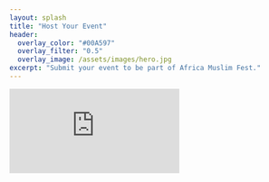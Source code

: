 ```yaml
---
layout: splash
title: "Host Your Event"
header:
  overlay_color: "#00A597"
  overlay_filter: "0.5"
  overlay_image: /assets/images/hero.jpg
excerpt: "Submit your event to be part of Africa Muslim Fest."
---
```


<section class="page__section form-section">
  <div class="page__inner-wrap">
    <div class="embed-wrap">
      <div class="embed-card">
        <div class="embed-skeleton" aria-hidden="true"></div>
        <iframe
          class="embed-iframe"
          title="Host Your Event Application"
          src="https://docs.google.com/forms/d/e/1FAIpQLSdPxgCO_32vko2dgIot0YoicczwyE71xq8C8B9X4rieHQqDag/viewform?embedded=true"
          loading="eager"
          frameborder="0"
          marginheight="0"
          marginwidth="0"
          allowtransparency="true"
        ></iframe>
      </div>
    </div>
  </div>
</section>

